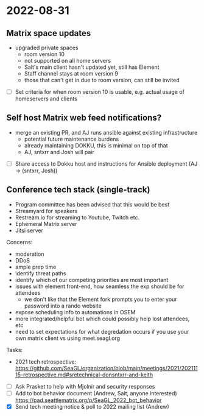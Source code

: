 # 2022-08-31

## Matrix space updates
- upgraded private spaces
	- room version 10
	- not supported on all home servers
	- Salt's main client hasn't updated yet, still has Element
	- Staff channel stays at room version 9
	- those that can't get in due to room version, can still be invited

- [ ] Set criteria for when room version 10 is usable, e.g. actual usage of homeservers and clients

## Self host Matrix web feed notifications?
- merge an existing PR, and AJ runs ansible against existing infrastructure
	- potential future maintenance burdens
	- already maintaining DOKKU, this is minimal on top of that
	- AJ, sntxrr and Josh will pair
- [ ] Share access to Dokku host and instructions for Ansible deployment (AJ → (sntxrr, Josh))

## Conference tech stack (single-track)
- Program committee has been advised that this would be best
- Streamyard for speakers
- Restream.io for streaming to Youtube, Twitch etc.
- Ephemeral Matrix server
- Jitsi server


Concerns:
- moderation
- DDoS
- ample prep time
- identify threat paths
- identify which of our competing priorities are most important
- issues with element front-end, how seamless the exp should be for attendees
  - we don't like that the Element fork prompts you to enter your password into a rando website
- expose scheduling info to automations in OSEM
- more integrated/helpful bot which could possibly help lost attendees, etc
- need to set expectations for what degredation occurs if you use your own matrix client vs using meet.seagl.org

Tasks:
- 2021 tech retrospective: https://github.com/SeaGL/organization/blob/main/meetings/2021/20211115-retrospective.md#sretechnical-donsntxrr-and-keith
- [ ] Ask Prasket to help with Mjolnir and security responses
- [ ] Add to bot behavior document (Andrew, Salt, anyone interested)
	https://pad.seattlematrix.org/p/SeaGL_2022_bot_behavior
- [x] Send tech meeting notice & poll to 2022 mailing list (Andrew)

